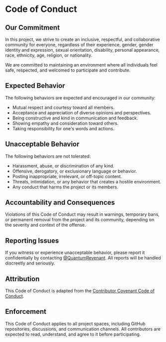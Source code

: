 # Code of Conduct

## Our Commitment

In this project, we strive to create an inclusive, respectful, and collaborative community for everyone, regardless of their experience, gender, gender identity and expression, sexual orientation, disability, personal appearance, race, ethnicity, age, religion, or nationality.

We are committed to maintaining an environment where all individuals feel safe, respected, and welcomed to participate and contribute.

## Expected Behavior

The following behaviors are expected and encouraged in our community:

- Mutual respect and courtesy toward all members.
- Acceptance and appreciation of diverse opinions and perspectives.
- Being constructive and kind in communication and feedback.
- Showing empathy and consideration toward others.
- Taking responsibility for one's words and actions.

## Unacceptable Behavior

The following behaviors are not tolerated:

- Harassment, abuse, or discrimination of any kind.
- Offensive, derogatory, or exclusionary language or behavior.
- Posting inappropriate, irrelevant, or off-topic content.
- Threats, intimidation, or any behavior that creates a hostile environment.
- Any conduct that harms the project or its members.

## Accountability and Consequences

Violations of this Code of Conduct may result in warnings, temporary bans, or permanent removal from the project and its community, depending on the severity and context of the offense.

## Reporting Issues

If you witness or experience unacceptable behavior, please report it confidentially by contacting [@QuantumRevenant](https://twitter.com/QuantumRevenant). All reports will be handled discreetly and seriously.

## Attribution

This Code of Conduct is adapted from the [Contributor Covenant Code of Conduct](https://www.contributor-covenant.org/version/2/0/code_of_conduct.html).

## Enforcement

This Code of Conduct applies to all project spaces, including GitHub repositories, discussions, and communication channels. All contributors are expected to read, understand, and agree to it before participating.
